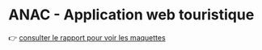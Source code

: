 # ANAC - Application web touristique

👉 [consulter le rapport pour voir les maquettes](https://github.com/QALLOUJ/ANAC_APPLICATION/blob/main/Rapport_projet_web.pdf)
